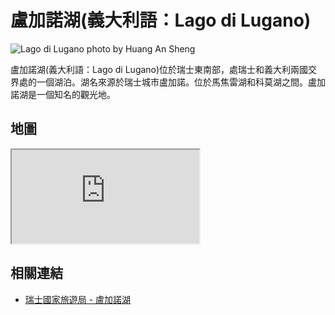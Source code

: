 # 盧加諾湖(義大利語：Lago di Lugano)

![Lago di Lugano photo by Huang An Sheng](https://i.imgur.com/UoUCTpN.jpg)

盧加諾湖(義大利語：Lago di Lugano)位於瑞士東南部，處瑞士和義大利兩國交界處的一個湖泊。湖名來源於瑞士城市盧加諾。位於馬焦雷湖和科莫湖之間。盧加諾湖是一個知名的觀光地。

## 地圖

<iframe src="https://www.google.com/maps/embed?pb=!1m18!1m12!1m3!1d88738.52089506926!2d8.991942700000001!3d45.96968604999999!2m3!1f0!2f0!3f0!3m2!1i1024!2i768!4f13.1!3m3!1m2!1s0x47842e8a9ab83885%3A0x86d13125d560eb81!2sLake%20Lugano!5e0!3m2!1sen!2stw!4v1690744495039!5m2!1sen!2stw" allowfullscreen="" loading="lazy" referrerpolicy="no-referrer-when-downgrade"></iframe>

## 相關連結

- [瑞士國家旅遊局 - 盧加諾湖](https://www.myswitzerland.com/zh-hant/destinations/lago-di-lugano/)
